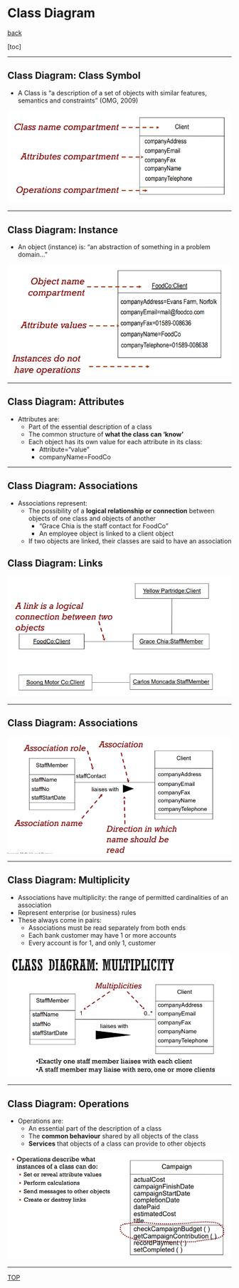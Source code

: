 # Class Diagram

[back](../index.md)

[toc]

---

## Class Diagram: Class Symbol

- A Class is “a description of a set of objects with similar features, semantics and constraints” (OMG, 2009)

![class_diagram_symbol](../pic/requirement_analysis/class_diagram_symbol.png)

---

## Class Diagram: Instance

- An object (instance) is: “an abstraction of something in a problem domain…”

![class_diagram_instance](../pic/requirement_analysis/class_diagram_instance.png)

---

## Class Diagram: Attributes

- Attributes are:
  - Part of the essential description of a class
  - The common structure of **what the class can ‘know’**
  - Each object has its own value for each attribute in its class:
    - Attribute=“value”
    - companyName=FoodCo

---

## Class Diagram: Associations

- Associations represent:
  - The possibility of a **logical relationship or connection** between objects of one class and objects of another
    - “Grace Chia is the staff contact for FoodCo”
    - An employee object is linked to a client object
  - If two objects are linked, their classes are said to have an association

## Class Diagram: Links

![class_diagram_link](../pic/requirement_analysis/class_diagram_link.png)

---

## Class Diagram: Associations

![class_diagram_association](../pic/requirement_analysis/class_diagram_association.png)

---

## Class Diagram: Multiplicity

- Associations have multiplicity: the range of permitted cardinalities of an association
- Represent enterprise (or business) rules
- These always come in pairs:
  - Associations must be read separately from both ends
  - Each bank customer may have 1 or more accounts
  - Every account is for 1, and only 1, customer

![class_diagram_multiplicity](../pic/requirement_analysis/class_diagram_multiplicity.png)

---

## Class Diagram: Operations

- Operations are:
  - An essential part of the description of a class
  - The **common behaviour** shared by all objects of the class
  - **Services** that objects of a class can provide to other objects

![class_diagram_operation](../pic/requirement_analysis/class_diagram_operation.png)

---

[TOP](#class-diagram)
